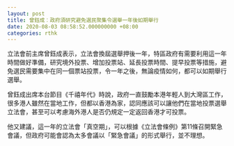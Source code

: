 ```yaml
---
layout: post
title: 曾鈺成︰政府須研究避免選民聚集令選舉一年後如期舉行
date: 2020-08-03 08:58:52.000000000 +08:00
categories: rthk
---
```


立法會前主席曾鈺成表示，立法會換屆選舉押後一年，特區政府有需要利用這一年時間做好準備，研究境外投票、增加投票站、延長投票時間、提早投票等措施，避免選民需要集中在同一個票站投票，令一年之後，無論疫情如何，都可以如期舉行選舉。

曾鈺成出席本台節目《千禧年代》時說，政府一直鼓勵本港年輕人到大灣區工作，很多港人雖然在當地工作，但都以香港為家，認同應該可以讓他們在當地投票選舉立法會，甚至可以考慮海外港人是否仍規定一定返回香港才可投票。

他又建議，這一年的立法會「真空期」，可以根據《立法會條例》第11條召開緊急會議，但政府可能會認為太多會議以「緊急會議」的形式舉行，並不理想。
